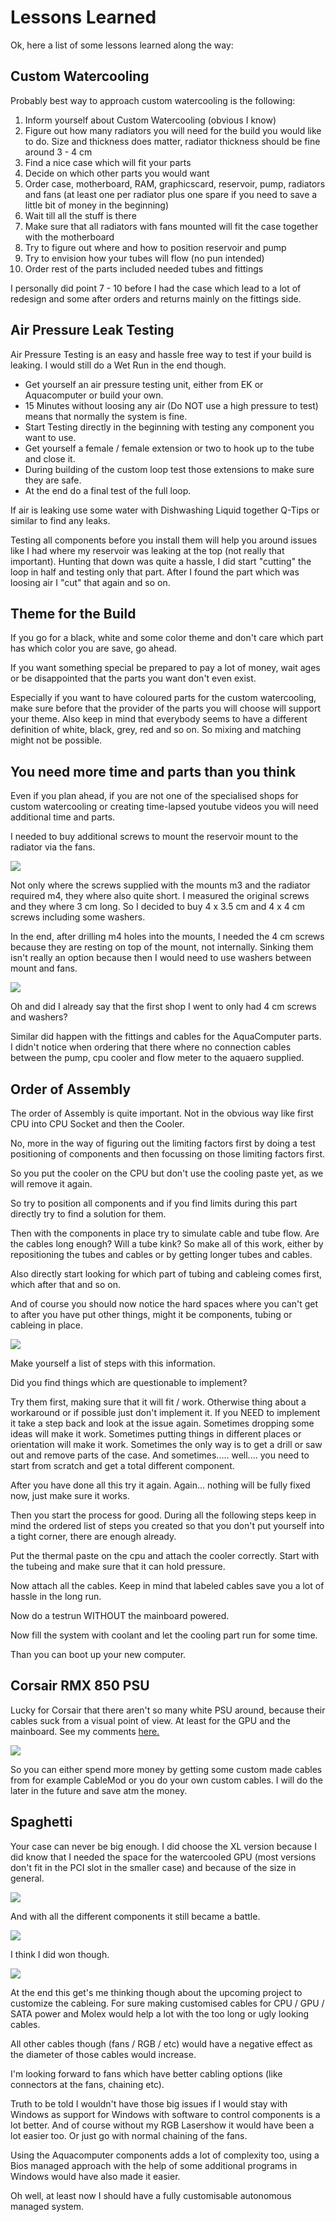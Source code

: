 # Lessons Learned

Ok, here a list of some lessons learned along the way:

## Custom Watercooling

Probably best way to approach custom watercooling is the following:

1. Inform yourself about Custom Watercooling \(obvious I know\)
2. Figure out how many radiators you will need for the build you would like to do. Size and thickness does matter, radiator thickness should be fine around 3 - 4 cm
3. Find a nice case which will fit your parts
4. Decide on which other parts you would want
5. Order case, motherboard, RAM, graphicscard, reservoir, pump, radiators and fans \(at least one per radiator plus one spare if you need to save a little bit of money in the beginning\)
6. Wait till all the stuff is there
7. Make sure that all radiators with fans mounted will fit the case together with the motherboard
8. Try to figure out where and how to position reservoir and pump
9. Try to envision how your tubes will flow \(no pun intended\)
10. Order rest of the parts included needed tubes and fittings

I personally did point 7 - 10 before I had the case which lead to a lot of redesign and some after orders and returns mainly on the fittings side.

## Air Pressure Leak Testing

Air Pressure Testing is an easy and hassle free way to test if your build is leaking. I would still do a Wet Run in the end though.

* Get yourself an air pressure testing unit, either from EK or Aquacomputer or build your own. 
* 15 Minutes without loosing any air \(Do NOT use a high pressure to test\) means that normally the system is fine.
* Start Testing directly in the beginning with testing any component you want to use. 
* Get yourself a female / female extension or two to hook up to the tube and close it.
* During building of the custom loop test those extensions to make sure they are safe.
* At the end do a final test of the full loop.

If air is leaking use some water with Dishwashing Liquid together Q-Tips or similar to find any leaks.

Testing all components before you install them will help you around issues like I had where my reservoir was leaking at the top \(not really that important\). Hunting that down was quite a hassle, I did start "cutting" the loop in half and testing only that part. After I found the part which was loosing air I "cut" that again and so on.

## Theme for the Build

If you go for a black, white and some color theme  and don't care which part has which color you are save, go ahead.

If you want something special be prepared to pay a lot of money, wait ages or be disappointed that the parts you want don't even exist.

Especially if you want to have coloured parts for the custom watercooling, make sure before that the provider of the parts you will choose will support your theme. Also keep in mind that everybody seems to have a different definition of white, black, grey, red and so on. So mixing and matching might not be possible.

## You need more time and parts than you think

Even if you plan ahead, if you are not one of the specialised shops for custom watercooling or creating time-lapsed youtube videos you will need additional time and parts.

I needed to buy additional screws to mount the reservoir mount to the radiator via the fans. 

![](../.gitbook/assets/screwed.png)

Not only where the screws supplied with the mounts m3 and the radiator required m4, they where also quite short. I measured the original screws and they where 3 cm long. So I decided to buy 4 x 3.5 cm and 4 x 4 cm screws including some washers.

In the end, after drilling m4 holes into the mounts, I needed the 4 cm screws because they are resting on top of the mount, not internally. Sinking them isn't really an option because then I would need to use washers between mount and fans.

![](../.gitbook/assets/sideradwithmounts.png)

Oh and did I already say that the first shop I went to only had 4 cm screws and washers?

Similar did happen with the fittings and cables for the AquaComputer parts. I didn't notice when ordering that there where no connection cables between the pump, cpu cooler and flow meter to the aquaero supplied.

## Order of Assembly

The order of Assembly is quite important. Not in the obvious way like first CPU into CPU Socket and then the Cooler.

No, more in the way of figuring out the limiting factors first by doing a test positioning of components and then focussing on those limiting factors first.

So you put the cooler on the CPU but don't use the cooling paste yet, as we will remove it again.

So try to position all components and if you find limits during this part directly try to find a solution for them. 

Then with the components in place try to simulate cable and tube flow. Are the cables long enough? Will a tube kink? So make all of this work, either by repositioning the tubes and cables or by getting longer tubes and cables.

Also directly start looking for which part of tubing and cableing comes first, which after that and so on.

And of course you should now notice the hard spaces where you can't get to after you have put other things, might it be components, tubing or cableing in place.

![](../.gitbook/assets/bottomradwithflow.png)

Make yourself a list of steps with this information.

Did you find things which are questionable to implement?

Try them first, making sure that it will fit / work. Otherwise thing about a workaround or if possible just don't implement it. If you NEED to implement it take a step back and look at the issue again. Sometimes dropping some ideas will make it work. Sometimes putting things in different places or orientation will make it work. Sometimes the only way is to get a drill  or saw out and remove parts of the case. And sometimes..... well....  you need to start from scratch and get a total different component.

After you have done all this try it again. Again... nothing will be fully fixed now, just make sure it works.

Then you start the process for good. During all the following steps keep in mind  the ordered list of steps you created so that you don't put yourself into a tight corner, there are enough already.

Put the thermal paste on the cpu and attach the cooler correctly. Start with the tubeing and make sure that it can hold pressure.

Now attach all the cables. Keep in mind that labeled cables save you a lot of hassle in the long run.

Now do a testrun WITHOUT the mainboard powered.

Now fill the system with coolant and let the cooling part run for some time.

Than you can boot up your new computer.

## Corsair RMX 850 PSU

Lucky for Corsair that there aren't so many white PSU around, because their cables suck from a visual point of view. At least for the GPU and the mainboard. See my comments [here.](../build-log/assembling-the-build-1/side-compartment.md#power-cables)

![](../.gitbook/assets/corsaircables.png)

So you can either spend more money by getting some custom made cables from for example CableMod or you do your own custom cables. I will do the later in the future and save atm the money.

## Spaghetti

Your case can never be big enough. I did choose the XL version because I did know that I needed the space for the watercooled GPU \(most versions don't fit in the PCI slot in the smaller case\) and because of the size in general.

![](../.gitbook/assets/spaghetti1.png)

And with all the different components it still became a battle.

![](../.gitbook/assets/spaghetti2.png)

I think I did won though.

![](../.gitbook/assets/spaghetti3.png)

At the end this get's me thinking though about the upcoming project to customize the cableing. For sure making customised cables for CPU / GPU / SATA power and Molex would help a lot with the too long or ugly looking cables.

All other cables though \(fans / RGB / etc\) would have a negative effect as the diameter of those cables would increase.

I'm looking forward to fans which have better cabling options \(like connectors at the fans, chaining etc\).

Truth to be told I wouldn't have those big issues if I would stay with Windows as support for Windows with software to control components is a lot better. And of course without my RGB Lasershow it would have been a lot easier too. Or just go with normal chaining of the fans.

Using the Aquacomputer components adds a lot of complexity too, using a Bios managed approach with the help of some additional programs in Windows would have also made it easier.

Oh well, at least now I should have a fully customisable autonomous managed system.


